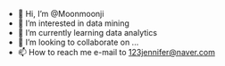 - 👋 Hi, I’m @Moonmoonji
- 👀 I’m interested in data mining
- 🌱 I’m currently learning data analytics
- 💞️ I’m looking to collaborate on ...
- 📫 How to reach me e-mail to 123jennifer@naver.com 

<!---
Moonmoonji/Moonmoonji is a ✨ special ✨ repository because its `README.md` (this file) appears on your GitHub profile.
You can click the Preview link to take a look at your changes.
--->

